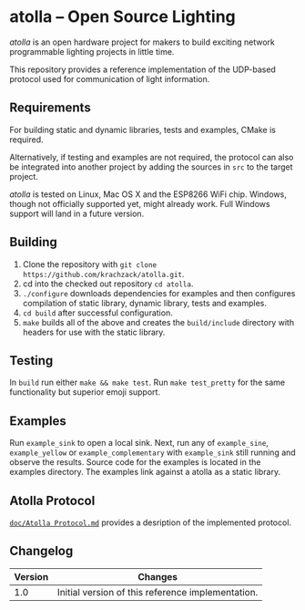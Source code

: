 # atolla – Open Source Lighting
*atolla* is an open hardware project for makers to build exciting network programmable lighting projects in little time.

This repository provides a reference implementation of the UDP-based protocol used for communication of light information.

## Requirements
For building static and dynamic libraries, tests and examples, CMake is required.

Alternatively, if testing and examples are not required, the protocol can also be integrated into another project by adding the sources in `src` to the target project.

*atolla* is tested on Linux, Mac OS X and the ESP8266 WiFi chip. Windows, though not officially supported yet, might already work. Full Windows support will land in a future version.

## Building
1. Clone the repository with `git clone https://github.com/krachzack/atolla.git`.
2. cd into the checked out repository `cd atolla`.
3. `./configure` downloads dependencies for examples and then configures compilation of static library, dynamic library, tests and examples.
4. `cd build` after successful configuration.
5. `make` builds all of the above and creates the `build/include` directory with headers for use with the static library.

## Testing
In `build` run either `make && make test`. Run `make test_pretty` for the same functionality but superior emoji support.

## Examples
Run `example_sink` to open a local sink. Next, run any of `example_sine`, `example_yellow` or `example_complementary`
with `example_sink` still running and observe the results. Source code for the examples is located in the examples
directory. The examples link against a atolla as a static library.

## Atolla Protocol
[`doc/Atolla Protocol.md`](doc/Atolla%20Protocol.md) provides a desription of the implemented
protocol.

## Changelog
| Version      | Changes                          |
|--------------|----------------------------------|
| 1.0          | Initial version of this reference implementation. |